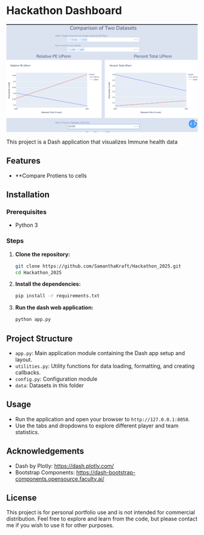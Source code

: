 # Hackathon Dashboard 

![Dashboard preview](preview1.png)

This project is a Dash application that visualizes Immune health data

## Features

- **Compare Protiens to cells

## Installation

### Prerequisites

- Python 3

### Steps

1. **Clone the repository:**

   ```bash
   git clone https://github.com/SamanthaKraft/Hackathon_2025.git
   cd Hackathon_2025
   ```

2. **Install the dependencies:**
   
   ```bash
   pip install -r requirements.txt
   ```

3. **Run the dash web application:**

   ```bash
   python app.py
   ```

## Project Structure
- `app.py`: Main application module containing the Dash app setup and layout.
- `utilities.py`: Utility functions for data loading, formatting, and creating callbacks.
- `config.py`: Configuration module 
- `data`: Datasets in this folder

## Usage
- Run the application and open your browser to `http://127.0.0.1:8050`.
- Use the tabs and dropdowns to explore different player and team statistics.

## Acknowledgements
- Dash by Plotly: https://dash.plotly.com/
- Bootstrap Components: https://dash-bootstrap-components.opensource.faculty.ai/

## License
This project is for personal portfolio use and is not intended for commercial distribution. Feel free to explore and learn from the code, but please contact me if you wish to use it for other purposes.

